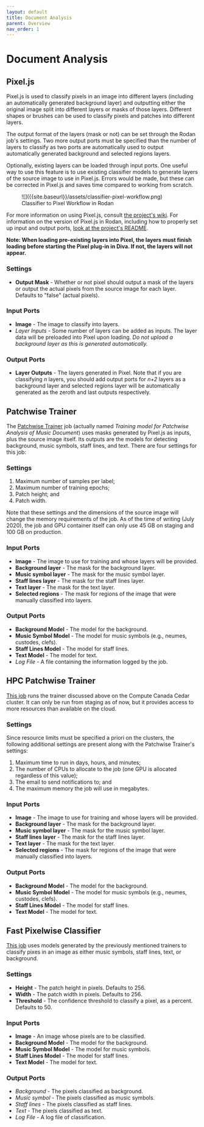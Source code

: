 ```yaml
---
layout: default
title: Document Analysis
parent: Overview
nav_order: 1
---
```


# Document Analysis

## Pixel.js

Pixel.js is used to classify pixels in an image into different layers (including an automatically generated background layer)
and outputting either the original image split into different layers or masks of those layers.
Different shapes or brushes can be used to classify pixels and patches into different layers.

The output format of the layers (mask or not) can be set through the Rodan job's settings.
Two more output ports must be specified than the number of layers to classify as two ports
are automatically used to output automatically generated background and selected regions
layers.

Optionally, existing layers can be loaded through input ports. One useful way to use this feature
is to use existing classifier models to generate layers of the source image to use in Pixel.js.
Errors would be made, but these can be corrected in Pixel.js and saves time compared to working
from scratch.

<figure markdown="1">
![]({{site.baseurl}}/assets/classifier-pixel-workflow.png)
<figcaption>
Classifier to Pixel Workflow in Rodan
</figcaption>
</figure>

For more information on using Pixel.js, consult [the project's wiki](https://github.com/DDMAL/Pixel.js/wiki/).
For information on the version of Pixel.js in Rodan, including how to properly set up input and output ports, [look at the project's README](https://github.com/DDMAL/pixel_wrapper/blob/master/README.md).

**Note: When loading pre-existing layers into Pixel, the layers must finish loading before starting the Pixel plug-in in Diva. If not, the layers will not appear.**

### Settings

* **Output Mask** - Whether or not pixel should output a mask of the layers or output the actual pixels from the source image for each layer.
Defaults to "false" (actual pixels).

### Input Ports

* **Image** - The image to classify into layers.
* *Layer Inputs* - Some number of layers can be added as inputs.
The layer data will be preloaded into Pixel upon loading.
*Do not upload a background layer as this is generated automatically.*

### Output Ports

* **Layer Outputs** - The layers generated in Pixel.
Note that if you are classifying *n* layers, you should add output ports for
*n+2* layers as a background layer and selected regions layer will be automatically generated as the zeroth and last outputs respectively.

## Patchwise Trainer

The [Patchwise Trainer](https://github.com/DDMAL/Calvo-classifier) job (actually named *Training model for
Patchwise Analysis of Music Document*) uses masks generated by Pixel.js as inputs, plus the source image itself.
Its outputs are the models for detecting background, music symbols, staff lines, and text.
There are four settings for this job:

### Settings

1. Maximum number of samples per label;
2. Maximum number of training epochs;
3. Patch height; and
4. Patch width.

Note that these settings and the dimensions of the source image will change the memory requirements of the job.
As of the time of writing (July 2020), the job and GPU container itself can only use 45 GB on staging and 100 GB
on production.

### Input Ports

* **Image** - The image to use for training and whose layers will be provided.
* **Background layer** - The mask for the background layer.
* **Music symbol layer** - The mask for the music symbol layer.
* **Staff lines layer** - The mask for the staff lines layer.
* **Text layer** - The mask for the text layer.
* **Selected regions** - The mask for regions of the image that were manually classified into layers.

### Output Ports

* **Background Model** - The model for the background.
* **Music Symbol Model** - The model for music symbols (e.g., neumes, custodes, clefs).
* **Staff Lines Model** - The model for staff lines.
* **Text Model** - The model for text.
* *Log File* - A file containing the information logged by the job.

## HPC Patchwise Trainer

[This job](https://github.com/DDMAL/hpc-fast-trainer) runs the trainer discussed above on the Compute Canada Cedar
cluster. It can only be run from staging as of now, but it provides access to more resources than available on the cloud.

### Settings

Since resource limits must be specified a priori on the clusters, the following additional settings are present along with the Patchwise Trainer's settings:

1. Maximum time to run in days, hours, and minutes;
2. The number of CPUs to allocate to the job (one GPU is allocated regardless of this value);
3. The email to send notifications to; and
4. The maximum memory the job will use in megabytes.

### Input Ports

* **Image** - The image to use for training and whose layers will be provided.
* **Background layer** - The mask for the background layer.
* **Music symbol layer** - The mask for the music symbol layer.
* **Staff lines layer** - The mask for the staff lines layer.
* **Text layer** - The mask for the text layer.
* **Selected regions** - The mask for regions of the image that were manually classified into layers.

### Output Ports

* **Background Model** - The model for the background.
* **Music Symbol Model** - The model for music symbols (e.g., neumes, custodes, clefs).
* **Staff Lines Model** - The model for staff lines.
* **Text Model** - The model for text.

## Fast Pixelwise Classifier

[This job](https://github.com/DDMAL/Calvo-classifier) uses models generated by the previously
mentioned trainers to classify pixes in an image as either music symbols, staff lines, text,
or background.

### Settings

* **Height** - The patch height in pixels. Defaults to 256.
* **Width** - The patch width in pixels. Defaults to 256.
* **Threshold** - The confidence threshold to classify a pixel, as a percent. Defaults to 50.

### Input Ports

* **Image** - An image whose pixels are to be classified.
* **Background Model** - The model for the background.
* **Music Symbol Model** - The model for music symbols.
* **Staff Lines Model** - The model for staff lines.
* **Text Model** - The model for text.

### Output Ports

* *Background* - The pixels classified as background.
* *Music symbol* - The pixels classified as music symbols.
* *Staff lines* - The pixels classified as staff lines.
* *Text* - The pixels classified as text.
* *Log File* - A log file of classification.
